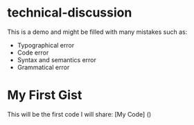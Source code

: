 # technical-discussion
This is a demo and might be filled with many mistakes such as:


* Typographical error
* Code error
* Syntax and semantics error
* Grammatical error


# My First Gist

This will be the first code I will share: [My Code] ()
